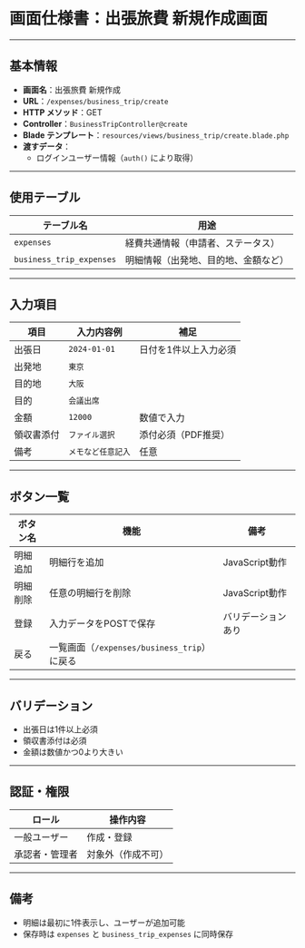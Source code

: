
# 画面仕様書：出張旅費 新規作成画面

---

## 基本情報

- **画面名**：出張旅費 新規作成
- **URL**：`/expenses/business_trip/create`
- **HTTP メソッド**：GET
- **Controller**：`BusinessTripController@create`
- **Blade テンプレート**：`resources/views/business_trip/create.blade.php`
- **渡すデータ**：
    - ログインユーザー情報（`auth()` により取得）

---

## 使用テーブル

| テーブル名               | 用途                             |
| ------------------------ | -------------------------------- |
| `expenses`               | 経費共通情報（申請者、ステータス） |
| `business_trip_expenses` | 明細情報（出発地、目的地、金額など） |

---

## 入力項目

| 項目         | 入力内容例         | 補足                     |
| ------------ | ------------------ | ------------------------ |
| 出張日       | `2024-01-01`       | 日付を1件以上入力必須    |
| 出発地       | `東京`             |                          |
| 目的地       | `大阪`             |                          |
| 目的         | `会議出席`         |                          |
| 金額         | `12000`            | 数値で入力               |
| 領収書添付   | `ファイル選択`     | 添付必須（PDF推奨）      |
| 備考         | `メモなど任意記入` | 任意                     |

---

## ボタン一覧

| ボタン名 | 機能                           | 備考                    |
| -------- | ------------------------------ | ----------------------- |
| 明細追加 | 明細行を追加                   | JavaScript動作          |
| 明細削除 | 任意の明細行を削除             | JavaScript動作          |
| 登録     | 入力データをPOSTで保存         | バリデーションあり      |
| 戻る     | 一覧画面（`/expenses/business_trip`）に戻る |                     |

---

## バリデーション

- 出張日は1件以上必須
- 領収書添付は必須
- 金額は数値かつ0より大きい

---

## 認証・権限

| ロール         | 操作内容               |
| -------------- | ---------------------- |
| 一般ユーザー   | 作成・登録             |
| 承認者・管理者 | 対象外（作成不可）     |

---

## 備考

- 明細は最初に1件表示し、ユーザーが追加可能
- 保存時は `expenses` と `business_trip_expenses` に同時保存
